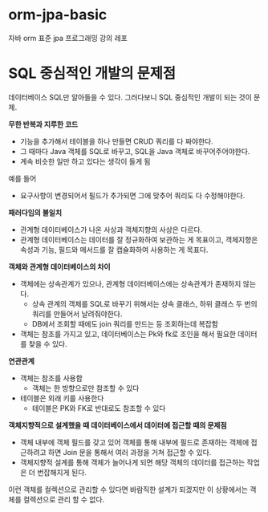 # orm-jpa-basic
자바 orm 표준 jpa 프로그래밍 강의 레포

# SQL 중심적인 개발의 문제점

데이터베이스 SQL만 알아들을 수 있다.
그러다보니 SQL 중심적인 개발이 되는 것이 문제.

**무한 반복과 지루한 코드**
- 기능을 추가해서 테이블을 하나 만들면
  CRUD 쿼리를 다 짜야한다.
- 그 때마다 Java 객체를 SQL로 바꾸고, SQL을 Java 객체로 바꾸어주어야한다.
- 계속 비슷한 일만 하고 있다는 생각이 들게 됨

예를 들어
- 요구사항이 변경되어서 필드가 추가되면 그에 맞추어 쿼리도 다 수정해야한다.

**패러다임의 불일치**
- 관계형 데이터베이스가 나온 사상과
  객체지향의 사상은 다르다.
- 관계형 데이터베이스는 데이터를 잘 정규화하여 보관하는 게 목표이고,
  객체지향은 속성과 기능, 필드와 메서드를 잘 캡슐화하여 사용하는 게 목표다.

**객체와 관계형 데이터베이스의 차이**
- 객체에는 상속관계가 있으나, 관계형 데이터베이스에는 상속관계가 존재하지 않는다.
  - 상속 관계의 객체를 SQL로 바꾸기 위해서는 상속 클래스, 하위 클래스 두 번의 쿼리를 만들어서 날려줘야한다.
  - DB에서 조회할 때에도 join 쿼리를 만드는 등 조회하는데 복잡함
- 객체는 참조를 가지고 있고, 데이터베이스는 Pk와 fk로 조인을 해서 필요한 데이터를 찾을 수 있다.


**연관관계**
- 객체는 참조를 사용함
  - 객체는 한 방향으로만 참조할 수 있다
- 테이블은 외래 키를 사용한다
  - 테이블은 PK와 FK로 반대로도 참조할 수 있다

**객체지향적으로 설계했을 때 데이터베이스에서 데이터에 접근할 때의 문제점**
- 객체 내부에 객체 필드를 갖고 있어 객체를 통해 내부에 필드로 존재하는 객체에 접근하려고 하면 Join 문을 통해서 여러 과정을 거쳐 접근할 수 있다.
- 객체지향적 설계를 통해 객체가 늘어나게 되면 해당 객체의 데이터를 접근하는 작업은 더 번잡해지게 된다.

이런 객체를 컬렉션으로 관리할 수 있다면 바람직한 설계가 되겠지만 이 상황에서는 객체를 컬렉션으로 관리 할 수 없다.
